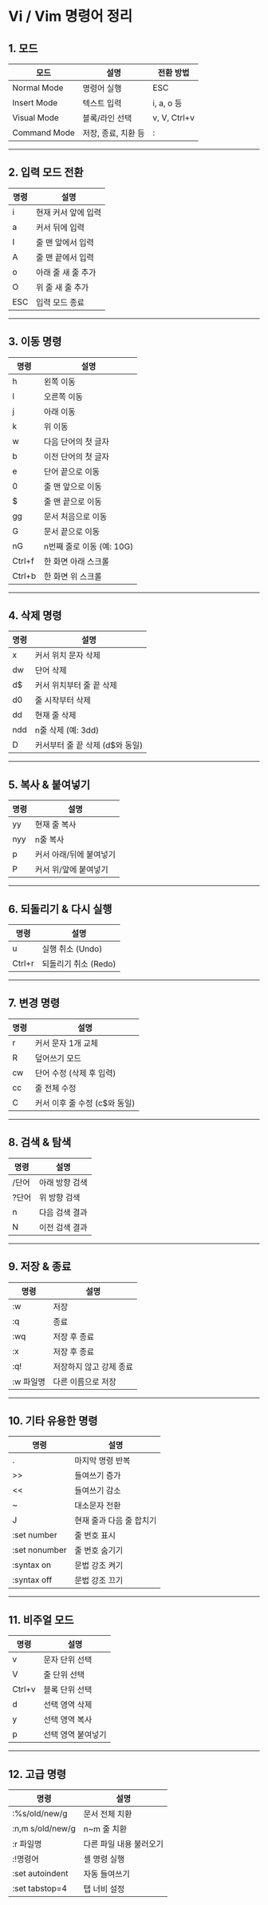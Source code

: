 # Vi / Vim 명령어 정리

## 1. 모드

| 모드 | 설명 | 전환 방법 |
|------|------|-----------|
| Normal Mode | 명령어 실행 | ESC |
| Insert Mode | 텍스트 입력 | i, a, o 등 |
| Visual Mode | 블록/라인 선택 | v, V, Ctrl+v |
| Command Mode | 저장, 종료, 치환 등 | : |

---

## 2. 입력 모드 전환

| 명령 | 설명 |
|------|------|
| i | 현재 커서 앞에 입력 |
| a | 커서 뒤에 입력 |
| I | 줄 맨 앞에서 입력 |
| A | 줄 맨 끝에서 입력 |
| o | 아래 줄 새 줄 추가 |
| O | 위 줄 새 줄 추가 |
| ESC | 입력 모드 종료 |

---

## 3. 이동 명령

| 명령 | 설명 |
|------|------|
| h | 왼쪽 이동 |
| l | 오른쪽 이동 |
| j | 아래 이동 |
| k | 위 이동 |
| w | 다음 단어의 첫 글자 |
| b | 이전 단어의 첫 글자 |
| e | 단어 끝으로 이동 |
| 0 | 줄 맨 앞으로 이동 |
| $ | 줄 맨 끝으로 이동 |
| gg | 문서 처음으로 이동 |
| G | 문서 끝으로 이동 |
| nG | n번째 줄로 이동 (예: 10G) |
| Ctrl+f | 한 화면 아래 스크롤 |
| Ctrl+b | 한 화면 위 스크롤 |

---

## 4. 삭제 명령

| 명령 | 설명 |
|------|------|
| x | 커서 위치 문자 삭제 |
| dw | 단어 삭제 |
| d$ | 커서 위치부터 줄 끝 삭제 |
| d0 | 줄 시작부터 삭제 |
| dd | 현재 줄 삭제 |
| ndd | n줄 삭제 (예: 3dd) |
| D | 커서부터 줄 끝 삭제 (d$와 동일) |

---

## 5. 복사 & 붙여넣기

| 명령 | 설명 |
|------|------|
| yy | 현재 줄 복사 |
| nyy | n줄 복사 |
| p | 커서 아래/뒤에 붙여넣기 |
| P | 커서 위/앞에 붙여넣기 |

---

## 6. 되돌리기 & 다시 실행

| 명령 | 설명 |
|------|------|
| u | 실행 취소 (Undo) |
| Ctrl+r | 되돌리기 취소 (Redo) |

---

## 7. 변경 명령

| 명령 | 설명 |
|------|------|
| r | 커서 문자 1개 교체 |
| R | 덮어쓰기 모드 |
| cw | 단어 수정 (삭제 후 입력) |
| cc | 줄 전체 수정 |
| C | 커서 이후 줄 수정 (c$와 동일) |

---

## 8. 검색 & 탐색

| 명령 | 설명 |
|------|------|
| /단어 | 아래 방향 검색 |
| ?단어 | 위 방향 검색 |
| n | 다음 검색 결과 |
| N | 이전 검색 결과 |

---

## 9. 저장 & 종료

| 명령 | 설명 |
|------|------|
| :w | 저장 |
| :q | 종료 |
| :wq | 저장 후 종료 |
| :x | 저장 후 종료 |
| :q! | 저장하지 않고 강제 종료 |
| :w 파일명 | 다른 이름으로 저장 |

---

## 10. 기타 유용한 명령

| 명령 | 설명 |
|------|------|
| . | 마지막 명령 반복 |
| >> | 들여쓰기 증가 |
| << | 들여쓰기 감소 |
| ~ | 대소문자 전환 |
| J | 현재 줄과 다음 줄 합치기 |
| :set number | 줄 번호 표시 |
| :set nonumber | 줄 번호 숨기기 |
| :syntax on | 문법 강조 켜기 |
| :syntax off | 문법 강조 끄기 |

---

## 11. 비주얼 모드

| 명령 | 설명 |
|------|------|
| v | 문자 단위 선택 |
| V | 줄 단위 선택 |
| Ctrl+v | 블록 단위 선택 |
| d | 선택 영역 삭제 |
| y | 선택 영역 복사 |
| p | 선택 영역 붙여넣기 |

---

## 12. 고급 명령

| 명령 | 설명 |
|------|------|
| :%s/old/new/g | 문서 전체 치환 |
| :n,m s/old/new/g | n~m 줄 치환 |
| :r 파일명 | 다른 파일 내용 불러오기 |
| :!명령어 | 셸 명령 실행 |
| :set autoindent | 자동 들여쓰기 |
| :set tabstop=4 | 탭 너비 설정 |
